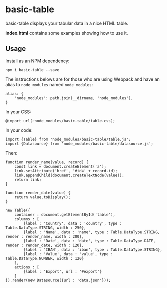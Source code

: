 # basic-table
basic-table displays your tabular data in a nice HTML table.

**index.html** contains some examples showing how to use it.

## Usage
Install as an NPM dependency:
```
npm i basic-table --save
```

The instructions belows are for those who are using Webpack and have an alias to `node_modules` named `node_modules`:
```
alias: {
	'node_modules': path.join(__dirname, 'node_modules'),
}
```

In your CSS:
```
@import url(~node_modules/basic-table/table.css);
```

In your code:
```
import {Table} from 'node_modules/basic-table/table.js';
import {Datasource} from 'node_modules/basic-table/datasource.js';
```

Then:
```
function render_name(value, record) {
	const link = document.createElement('a');
	link.setAttribute('href', '#id=' + record.id);
	link.appendChild(document.createTextNode(value));
	return link;
}

function render_date(value) {
	return value.toDisplay();
}

new Table({
	container : document.getElementById('table'),
	columns : [
		{label : 'Country', data : 'country', type : Table.DataType.STRING, width : 250},
		{label : 'Name', data : 'name', type : Table.DataType.STRING, render : render_name, width : 200},
		{label : 'Date', data : 'date', type : Table.DataType.DATE, render : render_date, width : 120},
		{label : 'IBAN', data : 'iban', type : Table.DataType.STRING},
		{label : 'Value', data : 'value', type : Table.DataType.NUMBER, width : 120}
	],
	actions : [
		{label : 'Export', url : '#export'}
	]
}).render(new Datasource({url : 'data.json'}));
```
